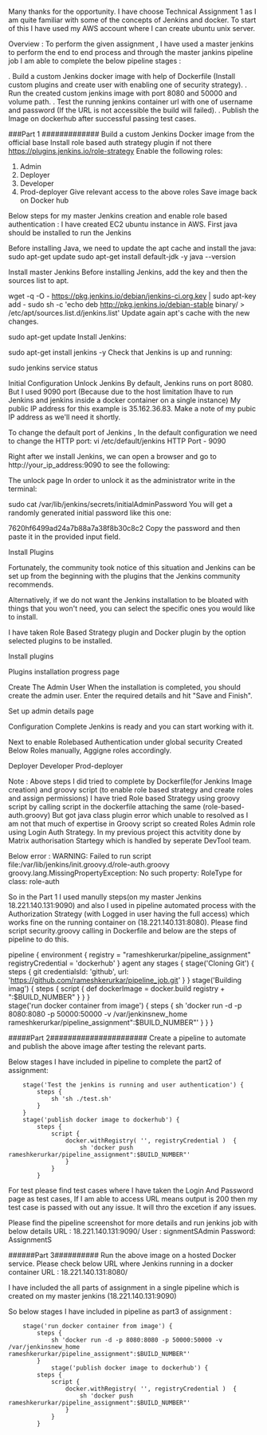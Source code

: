 Many thanks for the opportunity. 
I have choose Technical Assignment 1 as I am quite familiar with some of the concepts of Jenkins and docker. 
To start of this I have used my AWS account where I can create ubuntu unix server. 

Overview : To perform the given assignment , I have used a master jenkins to perform the end to end process and through the master jankins pipeline job I am able to complete the below pipeline stages :

. Build a custom Jenkins docker image with help of Dockerfile (Install custom plugins and create user with enabling one of security strategy).
. Run the created custom jenkins image with port 8080 and 50000 and volume path.
. Test the running jenkins container url with one of username and password (If the URL is not accessible the build will failed).
. Publish the Image on dockerhub after successful passing test cases.



###Part 1  #############
Build a custom Jenkins Docker image from the official base 
Install role based auth strategy plugin if not there https://plugins.jenkins.io/role-strategy
Enable the following roles:
1.	Admin
2.	Deployer
3.	Developer
4.	Prod-deployer
Give relevant access to the above roles
Save image back on Docker hub

Below steps for my master Jenkins creation and enable role based authentication :
I have created EC2 ubuntu instance in AWS. 
First java should be installed to run the Jenkins

Before installing Java, we need to update the apt cache and install the java:
sudo apt-get update
sudo apt-get install default-jdk -y
java --version

Install master Jenkins
Before installing Jenkins, add the key and then the sources list to apt.

wget -q -O - https://pkg.jenkins.io/debian/jenkins-ci.org.key | sudo apt-key add -
sudo sh -c 'echo deb http://pkg.jenkins.io/debian-stable binary/ > /etc/apt/sources.list.d/jenkins.list'
Update again apt's cache with the new changes.

sudo apt-get update
Install Jenkins:

sudo apt-get install jenkins -y
Check that Jenkins is up and running:

sudo jenkins service status

Initial Configuration
Unlock Jenkins
By default, Jenkins runs on port 8080. But I used 9090 port (Because due to the host limitation Ihave to run Jenkins and jenkins inside a docker container on a single instance) My public IP address for this example is 35.162.36.83. Make a note of my pubic IP address as we'll need it shortly.

To change the default port of Jenkins , In the default configuration we need to change the HTTP port: 
vi /etc/default/jenkins
HTTP Port - 9090

Right after we install Jenkins, we can open a browser and go to http://your_ip_address:9090 to see the following:

The unlock page
In order to unlock it as the administrator write in the terminal:

sudo cat /var/lib/jenkins/secrets/initialAdminPassword
You will get a randomly generated initial password like this one:

7620hf6499ad24a7b88a7a38f8b30c8c2
Copy the password and then paste it in the provided input field.

Install Plugins

Fortunately, the community took notice of this situation and Jenkins can be set up from the beginning with the plugins that the Jenkins community recommends.

Alternatively, if we do not want the Jenkins installation to be bloated with things that you won't need, you can select the specific ones you would like to install.

I have taken Role Based Strategy plugin and Docker plugin by the option selected plugins to be installed.

Install plugins

Plugins installation progress page

Create The Admin User
When the installation is completed, you should create the admin user. Enter the required details and hit "Save and Finish".

Set up admin details page

Configuration Complete
Jenkins is ready and you can start working with it.

Next to enable Rolebased Authentication under global security 
Created Below Roles manually, Aggigne roles accordingly.

Deployer
Developer
Prod-deployer

Note : Above steps I did tried to complete by Dockerfile(for Jenkins Image creation) and groovy script (to enable role based strategy and create roles and assign permissions) 
I have tried Role based Strategy using groovy script by calling script in the dockerfile attaching the same (role-based-auth.groovy)
But got java class plugin error which unable to resolved as I am not that much of expertise in Groovy script so created Roles Admin role using Login Auth Strategy.
In my previous project this actvitity done by Matrix authorisation Startegy which is handled by seperate DevTool team.

Below error : WARNING: Failed to run script file:/var/lib/jenkins/init.groovy.d/role-auth.groovy
groovy.lang.MissingPropertyException: No such property: RoleType for class: role-auth


So in the Part 1 I used manully steps(on my master Jenkins 18.221.140.131:9090) and also I used in pipeline automated process with the Authorization Strategy (with Logged in user having the full access) which works fine on the running container on (18.221.140.131:8080). Please find script security.groovy calling in Dockerfile and below are the steps of pipeline to do this.

pipeline {
  environment {
    registry = "rameshkerurkar/pipeline_assignment"
    registryCredential = 'dockerhub'
   }
    agent any
    stages {
      stage('Cloning Git') {
          steps {
              git credentialsId: 'github', url: 'https://github.com/rameshkerurkar/pipeline_job.git'
          }
        }
        stage('Building imag') {
            steps {
                script {
                    def dockerImage = docker.build registry + ":$BUILD_NUMBER"
                }
            }
        }    
        stage('run docker container from image') {
            steps {
                sh 'docker run -d -p 8080:8080 -p 50000:50000 -v /var/jenkinsnew_home rameshkerurkar/pipeline_assignment":$BUILD_NUMBER"'
            }
        }
      }

  


#####Part 2######################
Create a pipeline to automate and publish the above image after testing the relevant parts.


Below stages I have included in pipeline to complete the part2 of assignment:



        stage('Test the jenkins is running and user authentication') {
            steps {
                sh 'sh ./test.sh'
            }
        }
        stage('publish docker image to dockerhub') {
            steps {
                script {
                    docker.withRegistry( '', registryCredential )  {
                        sh 'docker push rameshkerurkar/pipeline_assignment":$BUILD_NUMBER"'
                    }
                }  
            }


For test please find test cases where I have taken the Login And Password page as test cases, If I am able to access URL means output is 200 then my test case is passed with out any issue. It will thro the excetion if any issues.

Please find the pipeline screenshot for more details and run jenkins job with below details
URL : 18.221.140.131:9090/
User : signmentSAdmin
Password: AssignmentS

######Part 3##########
Run the above image on a hosted Docker service.
Please check below URL where Jenkins running in a docker container
URL : 18.221.140.131:8080/

I have included the all parts of assignment in a single pipeline which is created on my master jenkins (18.221.140.131:9090)

So below stages I have included in pipeline as part3 of assignment :


        stage('run docker container from image') {
            steps {
                sh 'docker run -d -p 8080:8080 -p 50000:50000 -v /var/jenkinsnew_home rameshkerurkar/pipeline_assignment":$BUILD_NUMBER"'
            }
                stage('publish docker image to dockerhub') {
            steps {
                script {
                    docker.withRegistry( '', registryCredential )  {
                        sh 'docker push rameshkerurkar/pipeline_assignment":$BUILD_NUMBER"'
                    }
                }  
            } 
            
            
            
            
